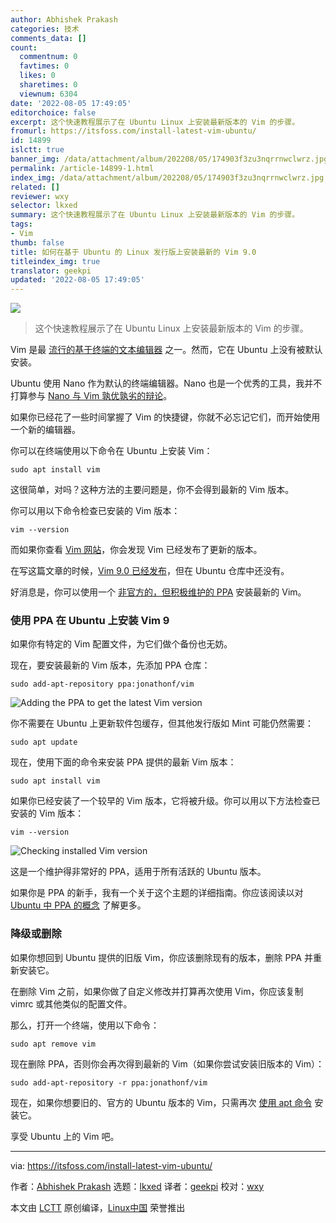 ```yaml
---
author: Abhishek Prakash
categories: 技术
comments_data: []
count:
  commentnum: 0
  favtimes: 0
  likes: 0
  sharetimes: 0
  viewnum: 6304
date: '2022-08-05 17:49:05'
editorchoice: false
excerpt: 这个快速教程展示了在 Ubuntu Linux 上安装最新版本的 Vim 的步骤。
fromurl: https://itsfoss.com/install-latest-vim-ubuntu/
id: 14899
islctt: true
banner_img: /data/attachment/album/202208/05/174903f3zu3nqrrnwclwrz.jpg
permalink: /article-14899-1.html
index_img: /data/attachment/album/202208/05/174903f3zu3nqrrnwclwrz.jpg.thumb.jpg
related: []
reviewer: wxy
selector: lkxed
summary: 这个快速教程展示了在 Ubuntu Linux 上安装最新版本的 Vim 的步骤。
tags:
- Vim
thumb: false
title: 如何在基于 Ubuntu 的 Linux 发行版上安装最新的 Vim 9.0
titleindex_img: true
translator: geekpi
updated: '2022-08-05 17:49:05'
---
```


![](/data/attachment/album/202208/05/174903f3zu3nqrrnwclwrz.jpg)



> 
> 这个快速教程展示了在 Ubuntu Linux 上安装最新版本的 Vim 的步骤。
> 
> 
> 


Vim 是最 [流行的基于终端的文本编辑器](https://itsfoss.com/command-line-text-editors-linux/) 之一。然而，它在 Ubuntu 上没有被默认安装。


Ubuntu 使用 Nano 作为默认的终端编辑器。Nano 也是一个优秀的工具，我并不打算参与 [Nano 与 Vim 孰优孰劣的辩论](https://itsfoss.com/vim-vs-nano/)。


如果你已经花了一些时间掌握了 Vim 的快捷键，你就不必忘记它们，而开始使用一个新的编辑器。


你可以在终端使用以下命令在 Ubuntu 上安装 Vim：



```
sudo apt install vim

```

这很简单，对吗？这种方法的主要问题是，你不会得到最新的 Vim 版本。


你可以用以下命令检查已安装的 Vim 版本：



```
vim --version

```

而如果你查看 [Vim 网站](https://www.vim.org/)，你会发现 Vim 已经发布了更新的版本。


在写这篇文章的时候，[Vim 9.0 已经发布](https://news.itsfoss.com/vim-9-0-release/)，但在 Ubuntu 仓库中还没有。


好消息是，你可以使用一个 [非官方的，但积极维护的 PPA](https://launchpad.net/~jonathonf/+archive/ubuntu/vim) 安装最新的 Vim。


### 使用 PPA 在 Ubuntu 上安装 Vim 9


如果你有特定的 Vim 配置文件，为它们做个备份也无妨。


现在，要安装最新的 Vim 版本，先添加 PPA 仓库：



```
sudo add-apt-repository ppa:jonathonf/vim

```

![Adding the PPA to get the latest Vim version](/data/attachment/album/202208/05/174905wzusj35h5jyhosoj.png)


你不需要在 Ubuntu 上更新软件包缓存，但其他发行版如 Mint 可能仍然需要：



```
sudo apt update

```

现在，使用下面的命令来安装 PPA 提供的最新 Vim 版本：



```
sudo apt install vim

```

如果你已经安装了一个较早的 Vim 版本，它将被升级。你可以用以下方法检查已安装的 Vim 版本：



```
vim --version

```

![Checking installed Vim version](/data/attachment/album/202208/05/174906y0j8razlwy0ooaye.png)


这是一个维护得非常好的 PPA，适用于所有活跃的 Ubuntu 版本。


如果你是 PPA 的新手，我有一个关于这个主题的详细指南。你应该阅读以对 [Ubuntu 中 PPA 的概念](https://itsfoss.com/ppa-guide/) 了解更多。


### 降级或删除


如果你想回到 Ubuntu 提供的旧版 Vim，你应该删除现有的版本，删除 PPA 并重新安装它。


在删除 Vim 之前，如果你做了自定义修改并打算再次使用 Vim，你应该复制 vimrc 或其他类似的配置文件。


那么，打开一个终端，使用以下命令：



```
sudo apt remove vim

```

现在删除 PPA，否则你会再次得到最新的 Vim（如果你尝试安装旧版本的 Vim）：



```
sudo add-apt-repository -r ppa:jonathonf/vim

```

现在，如果你想要旧的、官方的 Ubuntu 版本的 Vim，只需再次 [使用 apt 命令](https://itsfoss.com/apt-command-guide/) 安装它。


享受 Ubuntu 上的 Vim 吧。




---


via: <https://itsfoss.com/install-latest-vim-ubuntu/>


作者：[Abhishek Prakash](https://itsfoss.com/) 选题：[lkxed](https://github.com/lkxed) 译者：[geekpi](https://github.com/geekpi) 校对：[wxy](https://github.com/wxy)


本文由 [LCTT](https://github.com/LCTT/TranslateProject) 原创编译，[Linux中国](https://linux.cn/) 荣誉推出